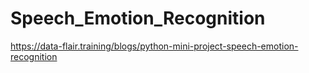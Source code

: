 # Speech_Emotion_Recognition
https://data-flair.training/blogs/python-mini-project-speech-emotion-recognition
